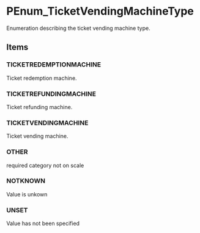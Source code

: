# PEnum_TicketVendingMachineType

Enumeration describing the ticket vending machine type.
<!-- end of short definition -->

## Items

### TICKETREDEMPTIONMACHINE
Ticket redemption machine.

### TICKETREFUNDINGMACHINE
Ticket refunding machine.

### TICKETVENDINGMACHINE
Ticket vending machine.

### OTHER
required category not on scale

### NOTKNOWN
Value is unkown

### UNSET
Value has not been specified
